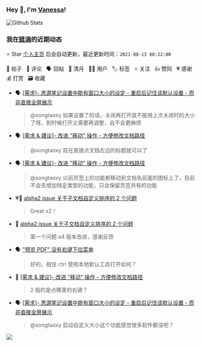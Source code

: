 ### Hey 👋, I'm [Vanessa](http://vanessa.b3log.org/)!

![Github Stats](https://github-readme-stats.vercel.app/api?username=Vanessa219&show_icons=true)

<!--events start -->

### 我在[链滴](https://ld246.com)的近期动态

⭐️ Star [个人主页](https://github.com/Vanessa219/Vanessa219) 后会自动更新，最近更新时间：`2021-08-13 08:22:00`

📝 帖子 &nbsp; 💬 评论 &nbsp; 🗣 回帖 &nbsp; 🌙 清月 &nbsp; 👨‍💻 用户 &nbsp; 🏷️ 标签 &nbsp; ⭐️ 关注 &nbsp; 👍 赞同 &nbsp; 💗 感谢 &nbsp; 💰 打赏 &nbsp; 🗃 收藏

* 🗣 [[需求]- 思源笔记设置中能有窗口大小的设定 - 重启后记住该默认设置 - 而非直接全屏展示](https://ld246.com/article/1628696834273/comment/1628698921519#comments)

  > @songtaoxy 如果设置了的话，关闭再打开就不能用上次关闭时的大小了呀。到时候打开又需要再调整，会不会更麻烦
* 🗣 [[需求 &amp; 建议]- 改进 "移动" 操作 - 方便修改文档路径](https://ld246.com/article/1628733598280/comment/1628735201775#comments)

  > @songtaoxy 现在直接点文档左边的标题就可以了
* 🗣 [[需求 &amp; 建议]- 改进 "移动" 操作 - 方便修改文档路径](https://ld246.com/article/1628733598280/comment/1628735201775#comments)

  > @songtaoxy 以前页签上的功能都移动到文档名前面的图标上了。目前不会去增加特定类型的功能，只会保留页签共有的功能
* 💗💬 [alpha2 issue 关于子文档自定义排序的 2 个问题](https://ld246.com/article/1628615508486/comment/1628740273109#comments)

  > Great x2！
* 💬 [alpha2 issue 关于子文档自定义排序的 2 个问题](https://ld246.com/article/1628615508486/comment/1628740206427#comments)

  > 第一个问题 a4 版本改进，感谢反馈
* 🗣 ["预览 PDF" 没有右键下拉菜单](https://ld246.com/article/1628688056855/comment/1628730351299#comments)

  > 好的，按住 ctrl 使用本地默认工具打开如何？
* 💬 [[需求 &amp; 建议]- 改进 "移动" 操作 - 方便修改文档路径](https://ld246.com/article/1628733598280/comment/1628735201775#comments)

  > 2 指的是点哪里的右键？
* 🗣 [[需求]- 思源笔记设置中能有窗口大小的设定 - 重启后记住该默认设置 - 而非直接全屏展示](https://ld246.com/article/1628696834273/comment/1628698921519#comments)

  > @songtaoxy 启动自定义大小这个功能感觉很多软件都没吧？


<!--events end -->

<a title="Hits" target="_blank" href="https://github.com/Vanessa219/Vanessa219"><img src="https://hits.b3log.org/Vanessa219/Vanessa219.svg"></a>
